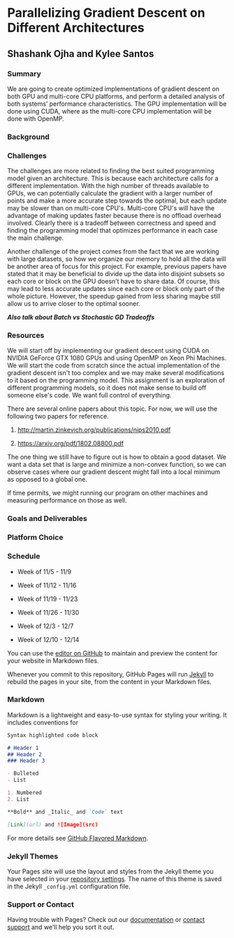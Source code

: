 # Parallelizing Gradient Descent on Different Architectures 
## Shashank Ojha and Kylee Santos


### Summary

We are going to create optimized implementations of gradient descent on both GPU and multi-core CPU platforms, and perform a detailed analysis of both systems’ performance characteristics. The GPU implementation will be done using CUDA, where as the multi-core CPU implementation will be done with OpenMP. 

### Background 



### Challenges

The challenges are more related to finding the best suited programming model given an architecture. This is because each architecture calls for a different implementation. With the high number of threads available to GPUs, we can potentially calculate the gradient with a larger number of points and make a more accurate step towards the optimal, but each update may be slower than on multi-core CPU's. Multi-core CPU's will have the advantage of making updates faster because there is no offload overhead involved. Clearly there is a tradeoff between correctness and speed and finding the programming model that optimizes performance in each case the main challenge. 

Another challenge of the project comes from the fact that we are working with large datasets, so how we organize our memory to hold all the data will be another area of focus for this project. For example, previous papers have stated that it may be beneficial to divide up the data into disjoint subsets so each core or block on the GPU doesn’t have to share data. Of course, this may lead to less accurate updates since each core or block only part of the whole picture. However, the speedup gained from less sharing maybe still allow us to arrive closer to the optimal sooner.

***Also talk about Batch vs Stochastic GD Tradeoffs***

### Resources

We will start off by implementing our gradient descent using CUDA on NVIDIA GeForce GTX 1080 GPUs and using OpenMP on Xeon Phi Machines. We will start the code from scratch since the actual implementation of the gradient descent isn't too complex and we may make several modifications to it based on the programming model. This assignment is an exploration of different programming models, so it does not make sense to build off someone else's code. We want full control of everything. 

There are several online papers about this topic. For now, we will use the following two papers for reference. 

1. http://martin.zinkevich.org/publications/nips2010.pdf

2. https://arxiv.org/pdf/1802.08800.pdf

The one thing we still have to figure out is how to obtain a good dataset. We want a data set that is large and minimize a non-convex function, so we can observe cases where our gradient descent might fall into a local minimum as opposed to a global one. 

If time permits, we might running our program on other machines and measuring performance on those as well. 

### Goals and Deliverables

### Platform Choice

### Schedule 

- Week of 11/5 - 11/9

- Week of 11/12 - 11/16

- Week of 11/19 - 11/23

- Week of 11/26 - 11/30

- Week of 12/3 - 12/7

- Week of 12/10 - 12/14



You can use the [editor on GitHub](https://github.com/Shashank-Ojha/ParallelGradientDescent/edit/master/README.md) to maintain and preview the content for your website in Markdown files.

Whenever you commit to this repository, GitHub Pages will run [Jekyll](https://jekyllrb.com/) to rebuild the pages in your site, from the content in your Markdown files.

### Markdown

Markdown is a lightweight and easy-to-use syntax for styling your writing. It includes conventions for

```markdown
Syntax highlighted code block

# Header 1
## Header 2
### Header 3

- Bulleted
- List

1. Numbered
2. List

**Bold** and _Italic_ and `Code` text

[Link](url) and ![Image](src)
```

For more details see [GitHub Flavored Markdown](https://guides.github.com/features/mastering-markdown/).

### Jekyll Themes

Your Pages site will use the layout and styles from the Jekyll theme you have selected in your [repository settings](https://github.com/Shashank-Ojha/ParallelGradientDescent/settings). The name of this theme is saved in the Jekyll `_config.yml` configuration file.

### Support or Contact

Having trouble with Pages? Check out our [documentation](https://help.github.com/categories/github-pages-basics/) or [contact support](https://github.com/contact) and we’ll help you sort it out.

